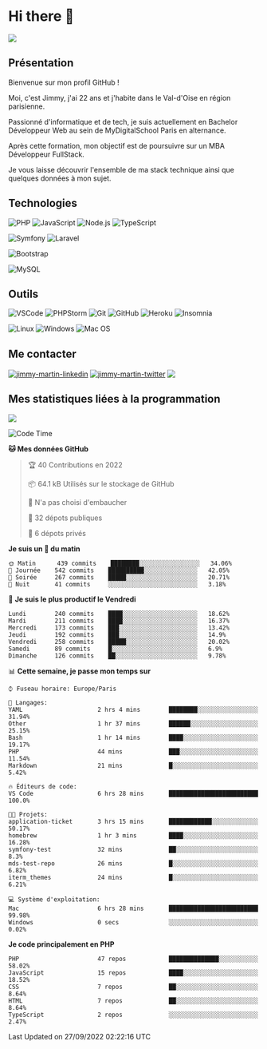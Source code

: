 # Hi there 👋

![](https://komarev.com/ghpvc/?username=jimmy-martin&color=1a1b27)

<!--
**jimmy-martin/jimmy-martin** is a ✨ _special_ ✨ repository because its `README.md` (this file) appears on your GitHub profile.

Here are some ideas to get you started:

- 🔭 I’m currently working on ...
- 🌱 I’m currently learning ...
- 👯 I’m looking to collaborate on ...
- 🤔 I’m looking for help with ...
- 💬 Ask me about ...
- 📫 How to reach me: ...
- 😄 Pronouns: ...
- ⚡ Fun fact: ...
-->

## Présentation

Bienvenue sur mon profil GitHub !

Moi, c'est Jimmy, j'ai 22 ans et j'habite dans le Val-d'Oise en région parisienne.

Passionné d'informatique et de tech, je suis actuellement en Bachelor Développeur Web au sein de MyDigitalSchool Paris en alternance.

Après cette formation, mon objectif est de poursuivre sur un MBA Développeur FullStack.

Je vous laisse découvrir l'ensemble de ma stack technique ainsi que quelques données à mon sujet.

## Technologies

<div>

![PHP](https://img.shields.io/badge/PHP-777BB4?style=for-the-badge&logo=php&logoColor=white) ![JavaScript](https://img.shields.io/badge/JavaScript-F7DF1E?style=for-the-badge&logo=javascript&logoColor=black) ![Node.js](https://img.shields.io/badge/Node.js-43853D?style=for-the-badge&logo=node.js&logoColor=white) ![TypeScript](https://img.shields.io/badge/TypeScript-007ACC?style=for-the-badge&logo=typescript&logoColor=white)

</div>
<div>

![Symfony](https://img.shields.io/badge/Symfony-092E20?style=for-the-badge&logo=symfony&logoColor=white) ![Laravel](https://img.shields.io/badge/Laravel-FF2D20?style=for-the-badge&logo=laravel&logoColor=white)

</div>
<div>

![Bootstrap](https://img.shields.io/badge/Bootstrap-563D7C?style=for-the-badge&logo=bootstrap&logoColor=white)

</div>
<div>

![MySQL](https://img.shields.io/badge/MySQL-4479A1?style=for-the-badge&logo=mysql&logoColor=white)

</div>

## Outils

![VSCode](https://img.shields.io/badge/VSCode-007ACC?style=for-the-badge&logo=visual-studio-code&logoColor=white)
![PHPStorm](http://img.shields.io/badge/-PHPStorm-181717?style=for-the-badge&logo=phpstorm&logoColor=white)
![Git](https://img.shields.io/badge/Git-E44C30?style=for-the-badge&logo=git&logoColor=white)
![GitHub](https://img.shields.io/badge/GitHub-100000?style=for-the-badge&logo=github&logoColor=white)
![Heroku](https://img.shields.io/badge/Heroku-6762a6?style=for-the-badge&logo=heroku&logoColor=white)
![Insomnia](https://img.shields.io/badge/Insomnia-5600cd?style=for-the-badge&logo=insomnia&logoColor=white)

![Linux](https://img.shields.io/badge/Linux-FCC624?style=for-the-badge&logo=linux&logoColor=white)
![Windows](https://img.shields.io/badge/Windows-0078D6?style=for-the-badge&logo=windows&logoColor=white)
![Mac OS](https://img.shields.io/badge/mac%20os-000000?style=for-the-badge&logo=apple&logoColor=white)

## Me contacter

<p>
<a href="https://www.linkedin.com/in/jimmy-martin-dev/" target="blank"><img align="center" src="https://img.shields.io/badge/-LinkedIn-0077B5?style=for-the-badge&logo=Linkedin&logoColor=white&link=https://www.linkedin.com/in/jimmy-martin-dev/" alt="jimmy-martin-linkedin"/></a>
<a href="https://twitter.com/jimmydev_" target="blank"><img align="center" src="https://img.shields.io/badge/-Twitter-1DA1F2?style=for-the-badge&logo=Twitter&logoColor=white&link=https://twitter.com/jimmydev_" alt="jimmy-martin-twitter"/></a>
 <a href="mailto:jimmy.martin952@gmail.com" target="blank"><img align="center" src="https://img.shields.io/badge/gmail-D14836?style=for-the-badge&logo=gmail&logoColor=white" /></a>
</p>

## Mes statistiques liées à la programmation

<a href="https://github-readme-stats.vercel.app/api/top-langs/?username=jimmy-martin&layout=compact">
  <img align="center" src="https://github-readme-stats.vercel.app/api/top-langs/?username=jimmy-martin&layout=compact"/>
</a>



<!--START_SECTION:waka-->
![Code Time](http://img.shields.io/badge/Code%20Time-1%2C118%20hrs%2029%20mins-blue)

**🐱 Mes données GitHub** 

> 🏆 40 Contributions en 2022
 > 
> 📦 64.1 kB Utilisés sur le stockage de GitHub 
 > 
> 🚫 N'a pas choisi d'embaucher
 > 
> 📜 32 dépots publiques 
 > 
> 🔑 6 dépots privés  
 > 
**Je suis un 🐤 du matin** 

```text
🌞 Matin      439 commits    ████████░░░░░░░░░░░░░░░░░   34.06% 
🌆 Journée    542 commits    ██████████░░░░░░░░░░░░░░░   42.05% 
🌃 Soirée     267 commits    █████░░░░░░░░░░░░░░░░░░░░   20.71% 
🌙 Nuit       41 commits     ░░░░░░░░░░░░░░░░░░░░░░░░░   3.18%

```
📅 **Je suis le plus productif le Vendredi** 

```text
Lundi        240 commits    ████░░░░░░░░░░░░░░░░░░░░░   18.62% 
Mardi        211 commits    ████░░░░░░░░░░░░░░░░░░░░░   16.37% 
Mercredi     173 commits    ███░░░░░░░░░░░░░░░░░░░░░░   13.42% 
Jeudi        192 commits    ███░░░░░░░░░░░░░░░░░░░░░░   14.9% 
Vendredi     258 commits    █████░░░░░░░░░░░░░░░░░░░░   20.02% 
Samedi       89 commits     █░░░░░░░░░░░░░░░░░░░░░░░░   6.9% 
Dimanche     126 commits    ██░░░░░░░░░░░░░░░░░░░░░░░   9.78%

```


📊 **Cette semaine, je passe mon temps sur** 

```text
⌚︎ Fuseau horaire: Europe/Paris

💬 Langages: 
YAML                     2 hrs 4 mins        ████████░░░░░░░░░░░░░░░░░   31.94% 
Other                    1 hr 37 mins        ██████░░░░░░░░░░░░░░░░░░░   25.15% 
Bash                     1 hr 14 mins        ████░░░░░░░░░░░░░░░░░░░░░   19.17% 
PHP                      44 mins             ███░░░░░░░░░░░░░░░░░░░░░░   11.54% 
Markdown                 21 mins             █░░░░░░░░░░░░░░░░░░░░░░░░   5.42%

🔥 Éditeurs de code: 
VS Code                  6 hrs 28 mins       █████████████████████████   100.0%

🐱‍💻 Projets: 
application-ticket       3 hrs 15 mins       ████████████░░░░░░░░░░░░░   50.17% 
homebrew                 1 hr 3 mins         ████░░░░░░░░░░░░░░░░░░░░░   16.28% 
symfony-test             32 mins             ██░░░░░░░░░░░░░░░░░░░░░░░   8.3% 
mds-test-repo            26 mins             █░░░░░░░░░░░░░░░░░░░░░░░░   6.82% 
iterm_themes             24 mins             █░░░░░░░░░░░░░░░░░░░░░░░░   6.21%

💻 Système d'exploitation: 
Mac                      6 hrs 28 mins       █████████████████████████   99.98% 
Windows                  0 secs              ░░░░░░░░░░░░░░░░░░░░░░░░░   0.02%

```

**Je code principalement en PHP** 

```text
PHP                      47 repos            ██████████████░░░░░░░░░░░   58.02% 
JavaScript               15 repos            ████░░░░░░░░░░░░░░░░░░░░░   18.52% 
CSS                      7 repos             ██░░░░░░░░░░░░░░░░░░░░░░░   8.64% 
HTML                     7 repos             ██░░░░░░░░░░░░░░░░░░░░░░░   8.64% 
TypeScript               2 repos             ░░░░░░░░░░░░░░░░░░░░░░░░░   2.47%

```



 Last Updated on 27/09/2022 02:22:16 UTC
<!--END_SECTION:waka-->


